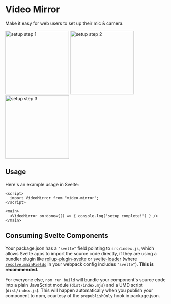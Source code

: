 # Video Mirror

Make it easy for web users to set up their mic & camera.

<div>
<img width="200" src="https://raw.githubusercontent.com/relm-us/video-mirror/main/images/step1.webp" alt="setup step 1">
<img width="200" src="https://raw.githubusercontent.com/relm-us/video-mirror/main/images/step2.webp" alt="setup step 2">
<img width="200" src="https://raw.githubusercontent.com/relm-us/video-mirror/main/images/step3.webp" alt="setup step 3">
</div>

## Usage

Here's an example usage in Svelte:

```
<script>
  import VideoMirror from "video-mirror";
</script>

<main>
  <VideoMirror on:done={() => { console.log('setup complete!') } />
</main>
```

## Consuming Svelte Components

Your package.json has a `"svelte"` field pointing to `src/index.js`, which allows Svelte apps to import the source code directly, if they are using a bundler plugin like [rollup-plugin-svelte](https://github.com/sveltejs/rollup-plugin-svelte) or [svelte-loader](https://github.com/sveltejs/svelte-loader) (where [`resolve.mainFields`](https://webpack.js.org/configuration/resolve/#resolve-mainfields) in your webpack config includes `"svelte"`). **This is recommended.**

For everyone else, `npm run build` will bundle your component's source code into a plain JavaScript module (`dist/index.mjs`) and a UMD script (`dist/index.js`). This will happen automatically when you publish your component to npm, courtesy of the `prepublishOnly` hook in package.json.
